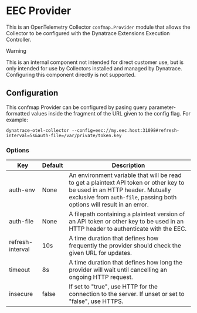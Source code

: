 # EEC Provider

This is an OpenTelemetry Collector `confmap.Provider` module that allows the
Collector to be configured with the Dynatrace Extensions Execution Controller.

> [!WARNING]
> This is an internal component not intended for direct customer use, but is only intended for use by
> Collectors installed and managed by Dynatrace. Configuring this
> component directly is not supported.

## Configuration

This confmap Provider can be configured by pasing query parameter-formatted values
inside the fragment of the URL given to the config flag. For example:

```text
dynatrace-otel-collector --config=eec://my.eec.host:31098#refresh-interval=5s&auth-file=/var/private/token.key
```

### Options

| Key | Default | Description |
|-----|---------|-------------|
| auth-env |  None | An environment variable that will be read to get a plaintext API token or other key to be used in an HTTP header. Mutually exclusive from `auth-file`, passing both options will result in an error. |
| auth-file | None | A filepath containing a plaintext version of an API token or other key to be used in an HTTP header to authenticate with the EEC. |
| refresh-interval | 10s | A time duration that defines how frequently the provider should check the given URL for updates. |
| timeout | 8s | A time duration that defines how long the provider will wait until cancelling an ongoing HTTP request. |
| insecure | false | If set to "true", use HTTP for the connection to the server. If unset or set to "false", use HTTPS. |
